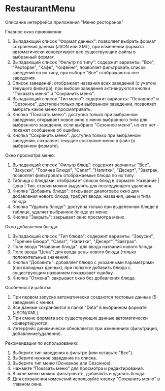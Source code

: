 # RestaurantMenu
Описание интерфейса приложения "Меню ресторанов"

Главное окно приложения:

1.	Выпадающий список "Формат данных":
позволяет выбрать формат сохранения данных (JSON или XML), при изменении формата автоматически конвертирует все существующие файлы в выбранный формат.
2.	Выпадающий список "Фильтр по типу":
содержит варианты: "Все", "Ресторан", "Кафе", "Кофейня", позволяет фильтровать список заведений по их типу, при выборе "Все" отображаются все заведения.
3.	Список заведений: отображает названия всех заведений (с учетом текущего фильтра), при выборе заведения активируются кнопки "Показать меню" и "Сохранить меню".
4.	Выпадающий список "Тип меню": содержит варианты: "Основное" и "Сезонное", доступен только при выбранном заведении, позволяет выбрать какое меню просматривать.
5.	Кнопка "Показать меню": доступна только при выбранном заведении, открывает новое окно с меню выбранного типа для выбранного заведения, если выбрано "Сезонное меню", но его нет - покажет сообщение об ошибке.
6.	Кнопка "Сохранить меню": доступна только при выбранном заведении, сохраняет текущее состояние меню в файл (в выбранном формате).

Окно просмотра меню:

1.	Выпадающий список "Фильтр блюд": содержит варианты: "Все", "Закуски", "Горячее Блюдо", "Салат", "Напитки", "Десерт", "Завтрак, позволяет фильтровать отображаемые блюда по их типу.
2.	Таблица с блюдами: отображает список блюд в формате: Название | Цена | Тип, строки можно выделять для последующего удаления.
3.	Кнопка "Добавить блюдо": открывает диалоговое окно для добавления нового блюда, требует ввода: названия, цены и типа блюда.
4.	Кнопка "Удалить блюдо": доступна только при выделенном блюде в таблице, удаляет выбранное блюдо из меню.
5.	Кнопка "Закрыть": закрывает окно просмотра меню.
	
Окно добавления блюда:

1.	Выпадающий список "Тип блюда": содержит варианты: "Закуски", "Горячее Блюдо", "Салат", "Напитки", "Десерт", "Завтрак".
2.	Поле ввода "Название блюда": для ввода названия нового блюда.
3.	Поле ввода "Цена": для ввода цены нового блюда (только положительные значения).
4.	Кнопка "Добавить": добавляет блюдо с указанными параметрами (при валидных данных), при попытке добавить блюдо с существующим названием показывает ошибку.
5.	Кнопка "Отмена": закрывает окно без добавления блюда.
   
Особенности работы:

1.	При первом запуске автоматически создаются тестовые данные (5 заведений с меню).
2.  Все данные сохраняются в папке "Data" в выбранном формате (JSON/XML).
3.	При смене формата все существующие данные автоматически конвертируются.
4.	Интерфейс динамически обновляется при изменениях (фильтрация, добавление/удаление).

Рекомендации по использованию:

1.	Выберите тип заведения в фильтре (или оставьте "Все").
2.	Выберите нужное заведение из списка.
3.	Выберите тип меню (Основное или Сезонное).
4.	Нажмите "Показать меню" для просмотра и редактирования.
5.	В окне меню можно фильтровать, добавлять и удалять блюда.
6.	Для сохранения изменений используйте кнопку "Сохранить меню" в главном окне.

